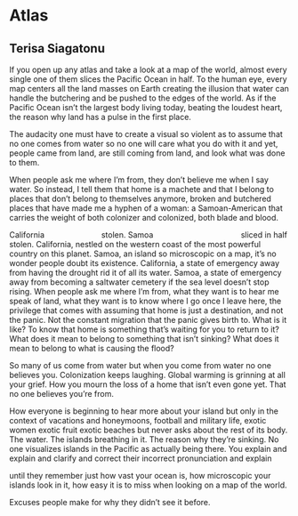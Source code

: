 # Atlas
## Terisa Siagatonu
If you open up any atlas
and take a look at a map of the world,
almost every single one of them
slices the Pacific Ocean in half.
To the human eye,
every map centers all the land masses on Earth
creating the illusion
that water can handle the butchering
and be pushed to the edges
of the world.
As if the Pacific Ocean isn’t the largest body
living today, beating the loudest heart,
the reason why land has a pulse in the first place.

The audacity one must have to create a visual so
violent as to assume that no one comes
from water so no one will care
what you do with it
and yet,
people came from land,
are still coming from land,
and look what was done to them.

When people ask me where I’m from,
they don’t believe me when I say water.
So instead, I tell them that home is a machete
and that I belong to places
that don’t belong to themselves anymore,
broken and butchered places that have made me
a hyphen of a woman:
a Samoan-American that carries the weight of both
colonizer and colonized,
both blade and blood.

California                          stolen.
Samoa                                        sliced in half
stolen.
California, nestled on the western coast of the most powerful
country on this planet.
Samoa, an island so microscopic on a map, it’s no wonder
people doubt its existence.
California, a state of emergency away from having the drought
rid it of all its water.
Samoa, a state of emergency away from becoming a saltwater cemetery
if the sea level doesn’t stop rising.
When people ask me where I’m from,
what they want is to hear me speak of land,
what they want is to know where I go once I leave here,
the privilege that comes with assuming that home
is just a destination, and not the panic.
Not the constant migration that the panic gives birth to.
What is it like? To know that home is something
that’s waiting for you to return to it?
What does it mean to belong to something that isn’t sinking?
What does it mean to belong to what is causing the flood?

So many of us come from water
but when you come from water
no one believes you.
Colonization keeps laughing.
Global warming is grinning
at all your grief.
How you mourn the loss of a home
that isn’t even gone yet.
That no one believes you’re from.

How everyone is beginning
to hear more about your island
but only in the context of
vacations and honeymoons,
football and military life,
exotic women exotic fruit exotic beaches
but never asks about the rest of its body.
The water.
The islands breathing in it.
The reason why they’re sinking.
No one visualizes islands in the Pacific
as actually being there.
You explain and explain and clarify
and correct their incorrect pronunciation
and explain

until they remember just how vast your ocean is,
how microscopic your islands look in it,
how easy it is to miss when looking
on a map of the world.

Excuses people make
for why they didn’t see it
before.